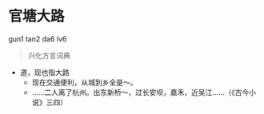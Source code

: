 # 官塘大路
gun1 tan2 da6 lv6
> 兴化方言词典
- 道，现也指大路
  - 现在交通便利，从城到乡全是～。
  - ……二人离了杭州。出东新桥～，过长安坝，嘉禾，近吴江……（《古今小说》三四）
